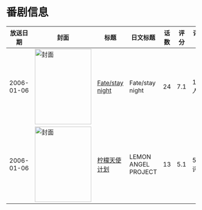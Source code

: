 # 番剧信息

|放送日期|封面|标题|日文标题|话数|评分|评分人数|
|---|---|---|---|---|---|---|
|2006-01-06|<img src="//lain.bgm.tv/pic/cover/c/f9/0f/290_6Qi5Q.jpg" alt="封面" style="width:150px;height:200px;object-fit:cover;">|[Fate/stay night](https://bangumi.tv/subject/290)|Fate/stay night|24|7.1|11340人评分|
|2006-01-06|<img src="//lain.bgm.tv/pic/cover/c/e2/e3/47539_a4vh7.jpg" alt="封面" style="width:150px;height:200px;object-fit:cover;">|[柠檬天使计划](https://bangumi.tv/subject/47539)|LEMON ANGEL PROJECT|13|5.1|54人评分|
